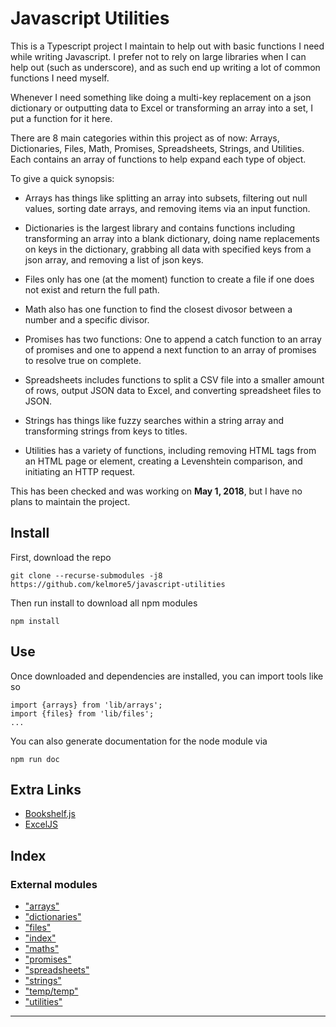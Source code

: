 
Javascript Utilities
====================

This is a Typescript project I maintain to help out with basic functions I need while writing Javascript. I prefer not to rely on large libraries when I can help out (such as underscore), and as such end up writing a lot of common functions I need myself.

Whenever I need something like doing a multi-key replacement on a json dictionary or outputting data to Excel or transforming an array into a set, I put a function for it here.

There are 8 main categories within this project as of now: Arrays, Dictionaries, Files, Math, Promises, Spreadsheets, Strings, and Utilities. Each contains an array of functions to help expand each type of object.

To give a quick synopsis:

*   Arrays has things like splitting an array into subsets, filtering out null values, sorting date arrays, and removing items via an input function.
    
*   Dictionaries is the largest library and contains functions including transforming an array into a blank dictionary, doing name replacements on keys in the dictionary, grabbing all data with specified keys from a json array, and removing a list of json keys.
    
*   Files only has one (at the moment) function to create a file if one does not exist and return the full path.
    
*   Math also has one function to find the closest divosor between a number and a specific divisor.
    
*   Promises has two functions: One to append a catch function to an array of promises and one to append a next function to an array of promises to resolve true on complete.
    
*   Spreadsheets includes functions to split a CSV file into a smaller amount of rows, output JSON data to Excel, and converting spreadsheet files to JSON.
    
*   Strings has things like fuzzy searches within a string array and transforming strings from keys to titles.
    
*   Utilities has a variety of functions, including removing HTML tags from an HTML page or element, creating a Levenshtein comparison, and initiating an HTTP request.
    

This has been checked and was working on **May 1, 2018**, but I have no plans to maintain the project.

Install
-------

First, download the repo

```
git clone --recurse-submodules -j8 https://github.com/kelmore5/javascript-utilities
```

Then run install to download all npm modules

```
npm install
```

Use
---

Once downloaded and dependencies are installed, you can import tools like so

```
import {arrays} from 'lib/arrays';
import {files} from 'lib/files';
...
```

You can also generate documentation for the node module via

```
npm run doc
```

Extra Links
-----------

*   [Bookshelf.js](http://bookshelfjs.org/)
*   [ExcelJS](https://github.com/guyonroche/exceljs)

## Index

### External modules

* ["arrays"](modules/_arrays_.md)
* ["dictionaries"](modules/_dictionaries_.md)
* ["files"](modules/_files_.md)
* ["index"](modules/_index_.md)
* ["maths"](modules/_maths_.md)
* ["promises"](modules/_promises_.md)
* ["spreadsheets"](modules/_spreadsheets_.md)
* ["strings"](modules/_strings_.md)
* ["temp/temp"](modules/_temp_temp_.md)
* ["utilities"](modules/_utilities_.md)

---

